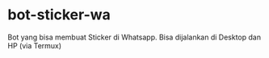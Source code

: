 # bot-sticker-wa
Bot yang bisa membuat Sticker di Whatsapp. Bisa dijalankan di Desktop dan HP (via Termux)
